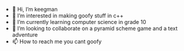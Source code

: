 - 👋 Hi, I’m keegman
- 👀 I’m interested in making goofy stuff in c++
- 🌱 I’m currently learning computer science in grade 10
- 💞️ I’m looking to collaborate on a pyramid scheme game and a text adventure
- 📫 How to reach me you cant goofy

<!---
keegman/keegman is a ✨ special ✨ repository because its `README.md` (this file) appears on your GitHub profile.
You can click the Preview link to take a look at your changes.
--->
